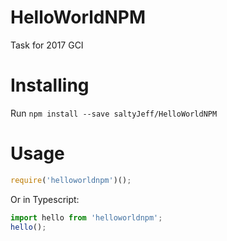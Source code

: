# HelloWorldNPM
Task for 2017 GCI
# Installing
Run `npm install --save saltyJeff/HelloWorldNPM`
# Usage
```javascript
require('helloworldnpm')();
```

Or in Typescript:

```javascript
import hello from 'helloworldnpm';
hello();
```
